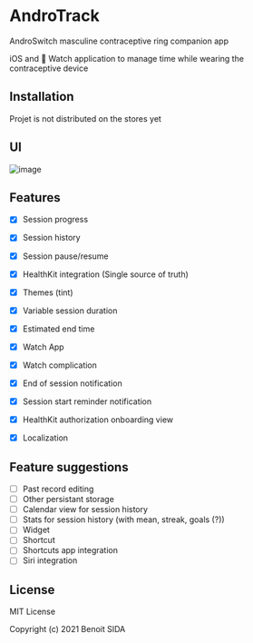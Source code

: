 # AndroTrack
AndroSwitch masculine contraceptive ring companion app

iOS and  Watch application to manage time while wearing the contraceptive device

## Installation

Projet is not distributed on the stores yet

## UI

![image](https://user-images.githubusercontent.com/6747215/127514870-ab5eb323-407d-47e4-8a72-2264ba532d92.png)



## Features
- [x] Session progress
- [x] Session history
- [x] Session pause/resume
- [x] HealthKit integration (Single source of truth)
- [x] Themes (tint)
- [x] Variable session duration
- [x] Estimated end time
- [x] Watch App
- [x] Watch complication
- [x] End of session notification
- [x] Session start reminder notification
- [x] HealthKit authorization onboarding view
- [x] Localization


## Feature suggestions

- [ ] Past record editing
- [ ] Other persistant storage 
- [ ] Calendar view for session history
- [ ] Stats for session history (with mean, streak, goals (?))
- [ ] Widget
- [ ] Shortcut
- [ ] Shortcuts app integration
- [ ] Siri integration

## License

MIT License

Copyright (c) 2021 Benoit SIDA
